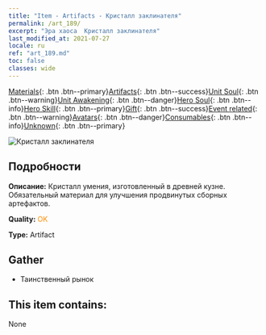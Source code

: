 ```yaml
---
title: "Item - Artifacts - Кристалл заклинателя"
permalink: /art_189/
excerpt: "Эра хаоса  Кристалл заклинателя"
last_modified_at: 2021-07-27
locale: ru
ref: "art_189.md"
toc: false
classes: wide
---
```

 [Materials](/ItemsRU/){: .btn .btn--primary}[Artifacts](/ItemsRU/Artifacts/){: .btn .btn--success}[Unit Soul](/ItemsRU/UnitSoul/){: .btn .btn--warning}[Unit Awakening](/ItemsRU/UnitAwakening/){: .btn .btn--danger}[Hero Soul](/ItemsRU/HeroSoul/){: .btn .btn--info}[Hero Skill](/ItemsRU/HeroSkill/){: .btn .btn--primary}[Gift](/ItemsRU/Gift/){: .btn .btn--success}[Event related](/ItemsRU/Events/){: .btn .btn--warning}[Avatars](/ItemsRU/Avatars/){: .btn .btn--danger}[Consumables](/ItemsRU/Consumables/){: .btn .btn--info}[Unknown](/ItemsRU/Unknown/){: .btn .btn--primary}

 ![Кристалл заклинателя](/images/t/artifact_41002.png)

## Подробности
 **Описание:** Кристалл умения, изготовленный в древней кузне. Обязательный материал для улучшения продвинутых сборных артефактов.

 **Quality:** <span style="color: #FF8C00">OK</span>

 **Type:** Artifact

## Gather

*    Таинственный рынок 

## This item contains:

  None

